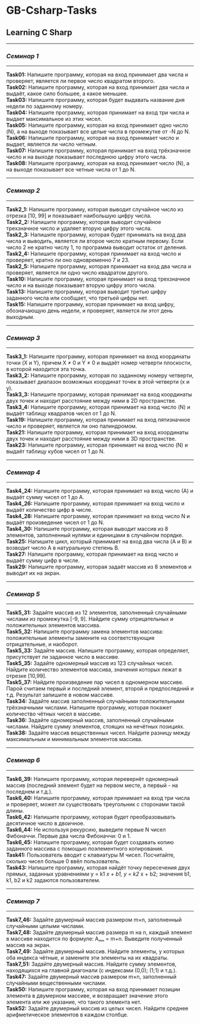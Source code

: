 # GB-Csharp-Tasks

## Learning C Sharp

- - - - - -

### *Семинар 1*

- - - - - -
**Task01:** Напишите программу, которая на вход принимает два числа и проверяет, является ли первое число квадратом второго.  
**Task02:** Напишите программу, которая на вход принимает два числа и выдаёт, какое сило большее, а какое меньшее.  
**Task03:** Напишите программу, которая будет выдавать название дня недели по заданному номеру.  
**Task04:** Напишите программу, которая принимает на вход три числа и выдает максимальное из этих чисел.  
**Task05:** Напишите программу, которая на вход принимает одно число (N), а на выходе показывает все целые числа в промежутке от -N до N.  
**Task06:** Напишите программу, которая на вход принимает число и выдает, является ли число четным.  
**Task07:** Напишите программу, которая принимает на вход трёхзначное число и на выходе показывает последнюю цифру этого числа.  
**Task08:** Напишите программу, которая на вход принимает число (N), а на выходе показывает все четные числа от 1 до N.  
- - - - - -

### *Семинар 2*

- - - - - -
**Task2_1:** Напишите программу, которая выводит случайное число из отрезка [10, 99] и показывает наибольшую цифру числа.  
**Task2_2:** Напишите программу, которая выводит случайное трехзначное число и удаляет вторую цифру этого числа.  
**Task2_3:** Напишите программу, которая будет принимать на вход два числа и выводить, является ли второе число кратным первому. Если число 2 не кратно числу 1, то программа выводит остаток от деления.  
**Task2_4:** Напишите программу, которая принимает на вход число и проверяет, кратно ли оно одновременно 7 и 23.  
**Task2_5:** Напишите программу, которая принимает на вход два числа и проверяет, является ли одно число квадратом другого.  
**Task10:** Напишите программу, которая принимает на вход трехзначное число и на выходе показывает вторую цифру этого числа.  
**Task13:** Напишите программу, которая выводит третью цифру заданного числа или сообщает, что третьей цифры нет.  
**Task15:** Напишите программу, которая принимает на вход цифру, обозначающую день недели, и проверяет, является ли этот день выходным.  
- - - - - -

### *Семинар 3*

- - - - - -
**Task3_1:** Напишите программу, которая принимает на вход координаты точки (X и Y), причем X ≠ 0 и Y ≠ 0 и выдаёт номер четверти плоскости, в которой находится эта точка.  
**Task3_2:** Напишите программу, которая по заданному номеру четверти, показывает диапазон возможных координат точек в этой четверти (x и y).  
**Task3_3:** Напишите программу, которая принимает на вход координаты двух точек и находит расстояние между ними в 2D пространстве.  
**Task3_4:** Напишите программу, которая принимает на вход число (N) и выдаёт таблицу квадратов чисел от 1 до N.  
**Task19:** Напишите программу, которая принимает на вход пятизначное число и проверяет, является ли оно палиндромом.  
**Task21:** Напишите программу, которая принимает на вход координаты двух точек и находит расстояние между ними в 3D пространстве.  
**Task23:** Напишите программу, которая принимает на вход число (N) и выдаёт таблицу кубов чисел от 1 до N.  
- - - - - -

### *Семинар 4*

- - - - - -
**Task4_24:** Напишите программу, которая принимает на вход число (А) и выдаёт сумму чисел от 1 до А.  
**Task4_26:** Напишите программу, которая принимает на вход число и выдаёт количество цифр в числе.  
**Task4_28:** Напишите программу, которая принимает на вход число N и выдаёт произведение чисел от 1 до N.  
**Task4_30:** Напишите программу, которая выводит массив из 8 элементов, заполненный нулями и единицами в случайном порядке.  
**Task25:** Напишите цикл, который принимает на вход два числа (A и B) и возводит число A в натуральную степень B.  
**Task27:** Напишите программу, которая принимает на вход число и выдаёт сумму цифр в числе.  
**Task29:** Напишите программу, которая задаёт массив из 8 элементов и выводит их на экран.  
- - - - - -

### *Семинар 5*

- - - - - -
**Task5_31:** Задайте массив из 12 элементов, заполненный случайными числами из промежутка [-9, 9]. Найдите сумму отрицательных и положительных элементов массива.  
**Task5_32:** Напишите программу замена элементов массива: положительные элементы замените на соответствующие отрицательные, и наоборот.  
**Task5_33:** Задайте массив. Напишите программу, которая определяет, присутствует ли заданное число в массиве.  
**Task5_35:** Задайте одномерный массив из 123 случайных чисел. Найдите количество элементов массива, значения которых лежат в отрезке [10,99].  
**Task5_37:** Найдите произведение пар чисел в одномерном массиве. Парой считаем первый и последний элемент, второй и предпоследний и т.д. Результат запишите в новом массиве.  
**Task34:** Задайте массив заполненный случайными положительными трёхзначными числами. Напишите программу, которая покажет количество чётных чисел в массиве.  
**Task36:** Задайте одномерный массив, заполненный случайными числами. Найдите сумму элементов, стоящих на нечётных позициях.  
**Task38:** Задайте массив вещественных чисел. Найдите разницу между максимальным и минимальным элементов массива.  
- - - - - -

### *Семинар 6*

- - - - - -
**Task6_39:** Напишите программу, которая перевернёт одномерный массив (последний элемент будет на первом месте, а первый - на последнем и т.д.).  
**Task6_40:** Напишите программу, которая принимает на вход три числа и проверяет, может ли существовать треугольник с сторонами такой длины.  
**Task6_42:** Напишите программу, которая будет преобразовывать десятичное число в двоичное.  
**Task6_44:** Не используя рекурсию, выведите первые N чисел Фибоначчи. Первые два числа Фибоначчи: 0 и 1.  
**Task6_45:** Напишите программу, которая будет создавать копию заданного массива с помощью поэлементного копирования.  
**Task41:** Пользователь вводит с клавиатуры M чисел. Посчитайте, сколько чисел больше 0 ввёл пользователь.  
**Task43:** Напишите программу, которая найдёт точку пересечения двух прямых, заданных уравнениями y = k1 *x + b1, y = k2* x + b2; значения b1, k1, b2 и k2 задаются пользователем.  
- - - - - -

### *Семинар 7*

- - - - - -
**Task7_46:** Задайте двумерный массив размером m×n, заполненный случайными целыми числами.  
**Task7_48:** Задайте двумерный массив размера m на n, каждый элемент в массиве находится по формуле: Aₘₙ = m+n. Выведите полученный массив на экран.  
**Task7_49:** Задайте двумерный массив. Найдите элементы, у которых оба индекса чётные, и замените эти элементы на их квадраты.  
**Task7_51:** Задайте двумерный массив. Найдите сумму элементов, находящихся на главной диагонали (с индексами (0,0); (1;1) и т.д.).  
**Task47:** Задайте двумерный массив размером m×n, заполненный случайными вещественными числами.  
**Task50:** Напишите программу, которая на вход принимает позиции элемента в двумерном массиве, и возвращает значение этого элемента или же указание, что такого элемента нет.  
**Task52:** Задайте двумерный массив из целых чисел. Найдите среднее арифметическое элементов в каждом столбце.  
